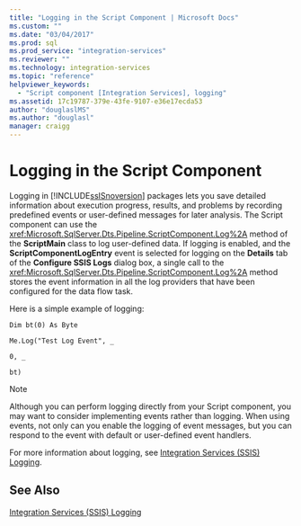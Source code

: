 ```yaml
---
title: "Logging in the Script Component | Microsoft Docs"
ms.custom: ""
ms.date: "03/04/2017"
ms.prod: sql
ms.prod_service: "integration-services"
ms.reviewer: ""
ms.technology: integration-services
ms.topic: "reference"
helpviewer_keywords: 
  - "Script component [Integration Services], logging"
ms.assetid: 17c19787-379e-43fe-9107-e36e17ecda53
author: "douglaslMS"
ms.author: "douglasl"
manager: craigg
---
```

# Logging in the Script Component
  Logging in [!INCLUDE[ssISnoversion](../../../includes/ssisnoversion-md.md)] packages lets you save detailed information about execution progress, results, and problems by recording predefined events or user-defined messages for later analysis. The Script component can use the <xref:Microsoft.SqlServer.Dts.Pipeline.ScriptComponent.Log%2A> method of the **ScriptMain** class to log user-defined data. If logging is enabled, and the **ScriptComponentLogEntry** event is selected for logging on the **Details** tab of the **Configure SSIS Logs** dialog box, a single call to the <xref:Microsoft.SqlServer.Dts.Pipeline.ScriptComponent.Log%2A> method stores the event information in all the log providers that have been configured for the data flow task.  
  
 Here is a simple example of logging:  
  
 `Dim bt(0) As Byte`  
  
 `Me.Log("Test Log Event", _`  
  
 `0, _`  
  
 `bt)`  
  
> [!NOTE]  
>  Although you can perform logging directly from your Script component, you may want to consider implementing events rather than logging. When using events, not only can you enable the logging of event messages, but you can respond to the event with default or user-defined event handlers.  
  
 For more information about logging, see [Integration Services &#40;SSIS&#41; Logging](../../../integration-services/performance/integration-services-ssis-logging.md).  
  
## See Also  
 [Integration Services &#40;SSIS&#41; Logging](../../../integration-services/performance/integration-services-ssis-logging.md)  
  
  
